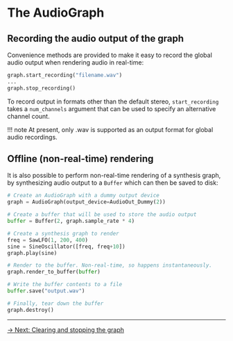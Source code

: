 # The AudioGraph

## Recording the audio output of the graph

Convenience methods are provided to make it easy to record the global audio output when rendering audio in real-time:

```python
graph.start_recording("filename.wav")
...
graph.stop_recording()
```

To record output in formats other than the default stereo, `start_recording` takes a `num_channels` argument that can be used to specify an alternative channel count.

!!! note
    At present, only .wav is supported as an output format for global audio recordings. 

## Offline (non-real-time) rendering

It is also possible to perform non-real-time rendering of a synthesis graph,  by synthesizing audio output to a `Buffer` which can then be saved to disk:   

```python
# Create an AudioGraph with a dummy output device
graph = AudioGraph(output_device=AudioOut_Dummy(2))

# Create a buffer that will be used to store the audio output
buffer = Buffer(2, graph.sample_rate * 4)

# Create a synthesis graph to render
freq = SawLFO(1, 200, 400)
sine = SineOscillator([freq, freq+10])
graph.play(sine)

# Render to the buffer. Non-real-time, so happens instantaneously.
graph.render_to_buffer(buffer)

# Write the buffer contents to a file
buffer.save("output.wav")

# Finally, tear down the buffer
graph.destroy()
```

---

[→ Next: Clearing and stopping the graph](stopping)
